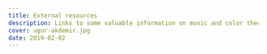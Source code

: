 ```yaml
---
title: External resources
description: Links to some valuable information on music and color theory and more
cover: ugur-akdemir.jpg
date: 2019-02-02
---
```



<script setup>
import { data } from '#/data/resources.data'
</script>

<ToolsList class="mx-auto" :data="data" />
